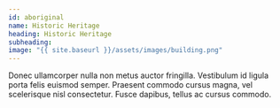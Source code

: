 ```yaml
---
id: aboriginal
name: Historic Heritage
heading: Historic Heritage
subheading: 
image: "{{ site.baseurl }}/assets/images/building.png"
---
```


Donec ullamcorper nulla non metus auctor fringilla. Vestibulum id ligula porta felis euismod semper. Praesent commodo cursus magna, vel scelerisque nisl consectetur. Fusce dapibus, tellus ac cursus commodo.
